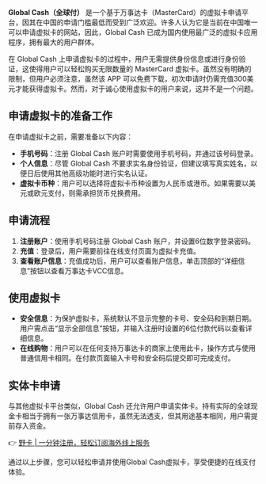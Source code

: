 **Global Cash（全球付）** 是一个基于万事达卡（MasterCard）的虚拟卡申请平台，因其在中国的申请门槛最低而受到广泛欢迎。许多人认为它是当前在中国唯一可以申请虚拟卡的网站，因此，Global Cash 已成为国内使用最广泛的虚拟卡应用程序，拥有最大的用户群体。

在 Global Cash 上申请虚拟卡的过程中，用户无需提供身份信息或进行身份验证，这使得用户可以轻松购买无限数量的 MasterCard 虚拟卡。虽然没有明确的限制，但用户必须注意，虽然该 APP 可以免费下载，初次申请时仍需充值300美元才能获得虚拟卡。然而，对于诚心使用虚拟卡的用户来说，这并不是一个问题。

## 申请虚拟卡的准备工作

在申请虚拟卡之前，需要准备以下内容：

- **手机号码**：注册 Global Cash 账户时需要使用手机号码，并通过该号码登录。
- **个人信息**：尽管 Global Cash 不要求实名身份验证，但建议填写真实姓名，以便日后使用其他高级功能时进行实名认证。
- **虚拟卡币种**：用户可以选择将虚拟卡币种设置为人民币或港币。如果需要以美元或欧元支付，则需承担货币兑换费用。

## 申请流程

1. **注册账户**：使用手机号码注册 Global Cash 账户，并设置6位数字登录密码。
2. **充值**：登录后，用户需要前往在线支付页面为虚拟卡充值。
3. **查看账户信息**：充值成功后，用户可以查看账户信息，单击顶部的“详细信息”按钮以查看万事达卡VCC信息。

## 使用虚拟卡

- **安全信息**：为保护虚拟卡，系统默认不显示完整的卡号、安全码和到期日期。用户需点击“显示全部信息”按钮，并输入注册时设置的6位付款代码以查看详细信息。
- **在线购物**：用户可以在任何支持万事达卡的商家上使用此卡，操作方式与使用普通信用卡相同。在付款页面输入卡号和安全码后提交即可完成支付。

## 实体卡申请

与其他虚拟卡平台类似，Global Cash 还允许用户申请实体卡。持有实际的全球现金卡相当于拥有一张万事达信用卡，虽然无法透支，但其用途基本相同，用户需提前存入资金。

👉 [野卡 | 一分钟注册，轻松订阅海外线上服务](https://bit.ly/bewildcard)

通过以上步骤，您可以轻松申请并使用Global Cash虚拟卡，享受便捷的在线支付体验。